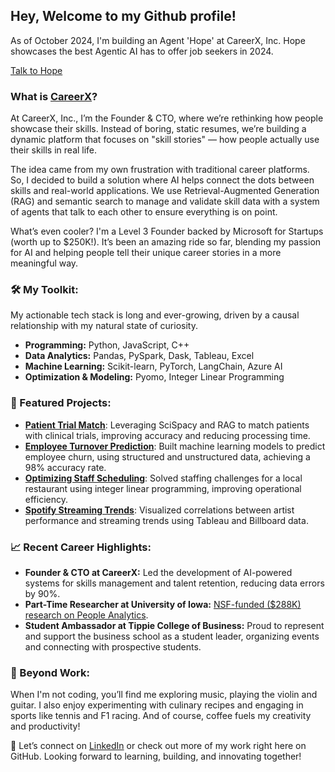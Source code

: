 ## Hey, Welcome to my Github profile!

As of October 2024, I'm building an Agent 'Hope' at CareerX, Inc. Hope showcases the best Agentic AI has to offer job seekers in 2024. 

[Talk to Hope](https://www.careerx.app/register)

### **What is [CareerX](https://www.careerx.app)?**

At CareerX, Inc., I’m the Founder & CTO, where we’re rethinking how people showcase their skills. Instead of boring, static resumes, we’re building a dynamic platform that focuses on "skill stories" — how people actually use their skills in real life.

The idea came from my own frustration with traditional career platforms. So, I decided to build a solution where AI helps connect the dots between skills and real-world applications. We use Retrieval-Augmented Generation (RAG) and semantic search to manage and validate skill data with a system of agents that talk to each other to ensure everything is on point.

What’s even cooler? I'm a Level 3 Founder backed by Microsoft for Startups (worth up to $250K!). It’s been an amazing ride so far, blending my passion for AI and helping people tell their unique career stories in a more meaningful way.

### **🛠️ My Toolkit:**

My actionable tech stack is long and ever-growing, driven by a causal relationship with my natural state of curiosity.

- **Programming:** Python, JavaScript, C++
- **Data Analytics:** Pandas, PySpark, Dask, Tableau, Excel
- **Machine Learning:** Scikit-learn, PyTorch, LangChain, Azure AI
- **Optimization & Modeling:** Pyomo, Integer Linear Programming


### **🚀 Featured Projects:**

- **[Patient Trial Match](https://github.com/arun98aol/patient-trial-match-scispacy-rag)**: Leveraging SciSpacy and RAG to match patients with clinical trials, improving accuracy and reducing processing time.
- **[Employee Turnover Prediction](https://github.com/arun98aol/prediciting-employee-turnover)**: Built machine learning models to predict employee churn, using structured and unstructured data, achieving a 98% accuracy rate.
- **[Optimizing Staff Scheduling](https://github.com/arun98aol/optimizing-staff-scheduling)**: Solved staffing challenges for a local restaurant using integer linear programming, improving operational efficiency.
- **[Spotify Streaming Trends](https://github.com/arun98aol/spotify-streaming-trends)**: Visualized correlations between artist performance and streaming trends using Tableau and Billboard data.

### **📈 Recent Career Highlights:**

- **Founder & CTO at CareerX:** Led the development of AI-powered systems for skills management and talent retention, reducing data errors by 90%.
- **Part-Time Researcher at University of Iowa:** [NSF-funded ($288K) research on People Analytics](https://tippie.uiowa.edu/news/2022/08/nsf-grant-help-tippie-faculty-study-gender-gaps-scientific-research).
- **Student Ambassador at Tippie College of Business:** Proud to represent and support the business school as a student leader, organizing events and connecting with prospective students.

### **🎸 Beyond Work:**

When I'm not coding, you’ll find me exploring music, playing the violin and guitar. I also enjoy experimenting with culinary recipes and engaging in sports like tennis and F1 racing. And of course, coffee fuels my creativity and productivity!

💬 Let’s connect on [LinkedIn](https://www.linkedin.com/in/arunganpa24/) or check out more of my work right here on GitHub. Looking forward to learning, building, and innovating together!
